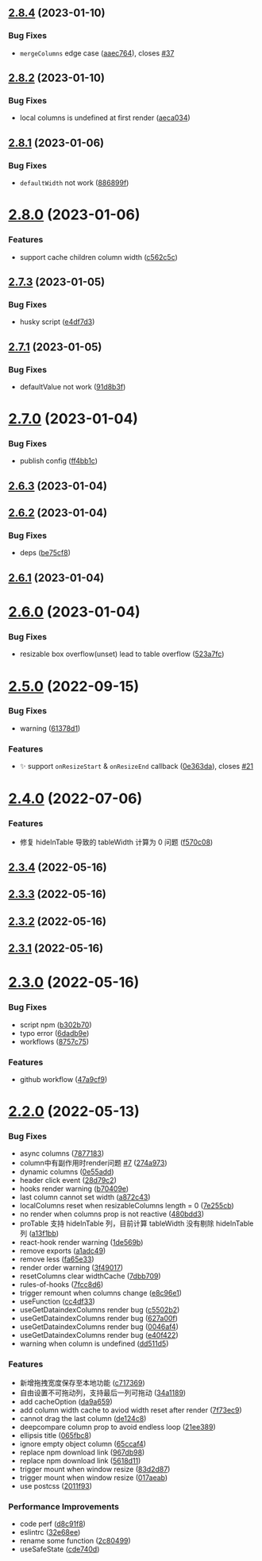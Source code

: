 ## [2.8.4](https://github.com/hemengke1997/use-antd-resizable-header/compare/v2.8.2...v2.8.4) (2023-01-10)


### Bug Fixes

* `mergeColumns` edge case ([aaec764](https://github.com/hemengke1997/use-antd-resizable-header/commit/aaec7643603699560deaca1e69ea321da6ad6cad)), closes [#37](https://github.com/hemengke1997/use-antd-resizable-header/issues/37)



## [2.8.2](https://github.com/hemengke1997/use-antd-resizable-header/compare/v2.8.1...v2.8.2) (2023-01-10)


### Bug Fixes

* local columns is undefined at first render ([aeca034](https://github.com/hemengke1997/use-antd-resizable-header/commit/aeca03440f63b0230b07aae689531eb9a3ecaca8))



## [2.8.1](https://github.com/hemengke1997/use-antd-resizable-header/compare/v2.8.0...v2.8.1) (2023-01-06)


### Bug Fixes

* `defaultWidth` not work ([886899f](https://github.com/hemengke1997/use-antd-resizable-header/commit/886899f9249580b79db7fb397241d28f879c817f))



# [2.8.0](https://github.com/hemengke1997/use-antd-resizable-header/compare/v2.7.3...v2.8.0) (2023-01-06)


### Features

* support cache children column width ([c562c5c](https://github.com/hemengke1997/use-antd-resizable-header/commit/c562c5ceb88e68a6325836f28d7881d291921908))



## [2.7.3](https://github.com/hemengke1997/use-antd-resizable-header/compare/v2.7.1...v2.7.3) (2023-01-05)


### Bug Fixes

* husky script ([e4df7d3](https://github.com/hemengke1997/use-antd-resizable-header/commit/e4df7d3682f1791c089a4ff4a2e084f7bf7a4790))



## [2.7.1](https://github.com/hemengke1997/use-antd-resizable-header/compare/v2.7.0...v2.7.1) (2023-01-05)


### Bug Fixes

* defaultValue not work ([91d8b3f](https://github.com/hemengke1997/use-antd-resizable-header/commit/91d8b3f2caac6689cad2c0a9aab9c3d6afc1197e))



# [2.7.0](https://github.com/hemengke1997/use-antd-resizable-header/compare/v2.6.3...v2.7.0) (2023-01-04)


### Bug Fixes

* publish config ([ff4bb1c](https://github.com/hemengke1997/use-antd-resizable-header/commit/ff4bb1c50ea7fd4ea1dc88658898274ecf03c35e))



## [2.6.3](https://github.com/hemengke1997/use-antd-resizable-header/compare/v2.6.2...v2.6.3) (2023-01-04)



## [2.6.2](https://github.com/hemengke1997/use-antd-resizable-header/compare/v2.6.1...v2.6.2) (2023-01-04)


### Bug Fixes

* deps ([be75cf8](https://github.com/hemengke1997/use-antd-resizable-header/commit/be75cf8f686b1daa4e9f6516d9ce4135d0403dba))



## [2.6.1](https://github.com/hemengke1997/use-antd-resizable-header/compare/v2.6.0...v2.6.1) (2023-01-04)



# [2.6.0](https://github.com/hemengke1997/use-antd-resizable-header/compare/v2.5.0...v2.6.0) (2023-01-04)


### Bug Fixes

* resizable box overflow(unset) lead to table overflow ([523a7fc](https://github.com/hemengke1997/use-antd-resizable-header/commit/523a7fceead98ec266ec67b4c32434bed9a49480))



# [2.5.0](https://github.com/hemengke1997/use-antd-resizable-header/compare/v2.4.0...v2.5.0) (2022-09-15)


### Bug Fixes

* warning ([61378d1](https://github.com/hemengke1997/use-antd-resizable-header/commit/61378d1e66132b4ffe177a38af19334aa0333e94))


### Features

* ✨ support `onResizeStart` & `onResizeEnd` callback ([0e363da](https://github.com/hemengke1997/use-antd-resizable-header/commit/0e363da97ef866abceeba45a949bdf33933be1eb)), closes [#21](https://github.com/hemengke1997/use-antd-resizable-header/issues/21)



# [2.4.0](https://github.com/hemengke1997/use-antd-resizable-header/compare/v2.3.4...v2.4.0) (2022-07-06)


### Features

* 修复 hideInTable 导致的 tableWidth 计算为 0 问题 ([f570c08](https://github.com/hemengke1997/use-antd-resizable-header/commit/f570c08cb1427f23549d2a79dc5e6e3dc2f898c3))



## [2.3.4](https://github.com/hemengke1997/use-antd-resizable-header/compare/v2.3.3...v2.3.4) (2022-05-16)



## [2.3.3](https://github.com/hemengke1997/use-antd-resizable-header/compare/v2.3.2...v2.3.3) (2022-05-16)



## [2.3.2](https://github.com/hemengke1997/use-antd-resizable-header/compare/v2.3.1...v2.3.2) (2022-05-16)



## [2.3.1](https://github.com/hemengke1997/use-antd-resizable-header/compare/v2.3.0...v2.3.1) (2022-05-16)



# [2.3.0](https://github.com/hemengke1997/use-antd-resizable-header/compare/v2.2.0...v2.3.0) (2022-05-16)


### Bug Fixes

* script npm ([b302b70](https://github.com/hemengke1997/use-antd-resizable-header/commit/b302b70522af0111c36e5d9e3380fff23adce2a7))
* typo error ([6dadb9e](https://github.com/hemengke1997/use-antd-resizable-header/commit/6dadb9e154e19a17b149343dda00130da1308534))
* workflows ([8757c75](https://github.com/hemengke1997/use-antd-resizable-header/commit/8757c750dcf1e81a41231a4679b1a51b2a1a4764))


### Features

* github workflow ([47a9cf9](https://github.com/hemengke1997/use-antd-resizable-header/commit/47a9cf924f41da02985135fd1a29ac99a009d174))



# [2.2.0](https://github.com/hemengke1997/use-antd-resizable-header/compare/7877183aa2184eb5ab82b917e625d3de68fb6a15...v2.2.0) (2022-05-13)


### Bug Fixes

* async columns ([7877183](https://github.com/hemengke1997/use-antd-resizable-header/commit/7877183aa2184eb5ab82b917e625d3de68fb6a15))
* column中有副作用时render问题 [#7](https://github.com/hemengke1997/use-antd-resizable-header/issues/7) ([274a973](https://github.com/hemengke1997/use-antd-resizable-header/commit/274a973c182d06ac4d8d580f686a943f97a52786))
* dynamic columns ([0e55add](https://github.com/hemengke1997/use-antd-resizable-header/commit/0e55add15626f5c2faa030caa62871f0fcf44b47))
* header click event ([28d79c2](https://github.com/hemengke1997/use-antd-resizable-header/commit/28d79c2a2bfc627d41515a8be67426f5559dec96))
* hooks render warning ([b70409e](https://github.com/hemengke1997/use-antd-resizable-header/commit/b70409ecb2c98e0d6cbb6bff6d43568759f73acd))
* last column cannot set width ([a872c43](https://github.com/hemengke1997/use-antd-resizable-header/commit/a872c4329ca3d949a5cae6f1c79b28ec04ebacfb))
* localColumns reset when resizableColumns length = 0 ([7e255cb](https://github.com/hemengke1997/use-antd-resizable-header/commit/7e255cb82e0cfb8c6b2d405fc653611440ce65d4))
* no render when columns prop is not reactive ([480bdd3](https://github.com/hemengke1997/use-antd-resizable-header/commit/480bdd3c52f0d7ad9c1619dd781d26144ba87f83))
* proTable 支持 hideInTable 列，目前计算 tableWidth 没有剔除 hideInTable 列 ([a13f1bb](https://github.com/hemengke1997/use-antd-resizable-header/commit/a13f1bb0593299c9041566b5aaee655d939661fc))
* react-hook render warning ([1de569b](https://github.com/hemengke1997/use-antd-resizable-header/commit/1de569bbf8739f05dc87a6243794d6c5278c4799))
* remove exports ([a1adc49](https://github.com/hemengke1997/use-antd-resizable-header/commit/a1adc49c19149037b6e575bb3995e1abde8bc572))
* remove less ([fa65e33](https://github.com/hemengke1997/use-antd-resizable-header/commit/fa65e33dcbdb66fdc7ceeee5ac9d641337da07d2))
* render order warning ([3f49017](https://github.com/hemengke1997/use-antd-resizable-header/commit/3f49017b00d9e0e8669f75d6e8703d1cea9a5b9d))
* resetColumns clear widthCache ([7dbb709](https://github.com/hemengke1997/use-antd-resizable-header/commit/7dbb709074732dee5fd313a36e7f644be1481444))
* rules-of-hooks ([7fcc8d6](https://github.com/hemengke1997/use-antd-resizable-header/commit/7fcc8d67416016a285f7b5a2807fb6bc81603c8b))
* trigger remount when columns change ([e8c96e1](https://github.com/hemengke1997/use-antd-resizable-header/commit/e8c96e1849b17edbf961d1c8c9b70d1e061553a3))
* useFunction ([cc4df33](https://github.com/hemengke1997/use-antd-resizable-header/commit/cc4df3365bfd982cbf1e307e2871f8c907fcbc12))
* useGetDataindexColumns render bug ([c5502b2](https://github.com/hemengke1997/use-antd-resizable-header/commit/c5502b2635bf8b5f364047619a1ccb16131b739e))
* useGetDataindexColumns render bug ([627a00f](https://github.com/hemengke1997/use-antd-resizable-header/commit/627a00fa27c0b380403f65b7eb8de8f7259d10ce))
* useGetDataindexColumns render bug ([0046af4](https://github.com/hemengke1997/use-antd-resizable-header/commit/0046af40f470efedb58563f6d0c6c9cab4a0732f))
* useGetDataindexColumns render bug ([e40f422](https://github.com/hemengke1997/use-antd-resizable-header/commit/e40f4222f71c023af1c9c3427c50ae107a63beec))
* warning when column is undefined ([dd511d5](https://github.com/hemengke1997/use-antd-resizable-header/commit/dd511d5d80a10199a0977981b7cd78695d24eae8))


### Features

* 新增拖拽宽度保存至本地功能 ([c717369](https://github.com/hemengke1997/use-antd-resizable-header/commit/c717369d2f4f8d1123eb1b0142b197b590ec7986))
* 自由设置不可拖动列，支持最后一列可拖动 ([34a1189](https://github.com/hemengke1997/use-antd-resizable-header/commit/34a118937cef0c7c024c9a04bd20cc02c878ea39))
* add cacheOption ([da9a659](https://github.com/hemengke1997/use-antd-resizable-header/commit/da9a6591caec2b1612d8eee6354c10bb2dcbad43))
* add column width cache to aviod width reset after render ([7f73ec9](https://github.com/hemengke1997/use-antd-resizable-header/commit/7f73ec99df09f8ef368390a5c1049382ba199287))
* cannot drag the last column ([de124c8](https://github.com/hemengke1997/use-antd-resizable-header/commit/de124c8d43828d938782118b9aa5d3f2da0c6b31))
* deepcompare column prop to avoid endless loop ([21ee389](https://github.com/hemengke1997/use-antd-resizable-header/commit/21ee389693de0de96ded7e339cff51f943b291d4))
* ellipsis title ([065fbc8](https://github.com/hemengke1997/use-antd-resizable-header/commit/065fbc8fd9f2e467f6e4269885ba0874a1d22b2d))
* ignore empty object column ([65ccaf4](https://github.com/hemengke1997/use-antd-resizable-header/commit/65ccaf433040e825e6e3b0d90339818516da612a))
* replace npm download link ([967db98](https://github.com/hemengke1997/use-antd-resizable-header/commit/967db9862a673e788141ece38f091dc82b01cbbc))
* replace npm download link ([5618d11](https://github.com/hemengke1997/use-antd-resizable-header/commit/5618d11399ebaafb11b9c54f2fb0f2a636b3cab9))
* trigger mount when window resize ([83d2d87](https://github.com/hemengke1997/use-antd-resizable-header/commit/83d2d870e53c8e31db9cfdcedbd8c9714c69ea69))
* trigger mount when window resize ([017aeab](https://github.com/hemengke1997/use-antd-resizable-header/commit/017aeab5160bd9b20f5360a626a9eb47cf9b520f))
* use postcss ([2011f93](https://github.com/hemengke1997/use-antd-resizable-header/commit/2011f932f44b0f0e92be5ea5157edc36d7a0597e))


### Performance Improvements

* code perf ([d8c91f8](https://github.com/hemengke1997/use-antd-resizable-header/commit/d8c91f81e2aa691c6174f6fc26a95a92b97cecb0))
* eslintrc ([32e68ee](https://github.com/hemengke1997/use-antd-resizable-header/commit/32e68ee921c1dfb217059663a7700fdb7f90e731))
* rename some function ([2c80499](https://github.com/hemengke1997/use-antd-resizable-header/commit/2c804999e6791d9cecfb3fd5b29420e9bf5c8fde))
* useSafeState ([cde740d](https://github.com/hemengke1997/use-antd-resizable-header/commit/cde740da24fb67b4aef6fe7b4d95f10a87546569))




